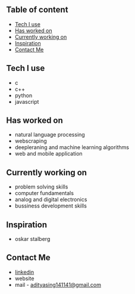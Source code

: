 ## Table of content
* [Tech I use](#tech-i-use)
* [Has worked on](#has-worked-on)
* [Currently working on](#currently-working-on)
* [Inspiration](#inspiration)
* [Contact Me](#contact-me)

## Tech I use
* c
* c++
* python
* javascript

## Has worked on 
* natural language processing
* webscraping
* deepleraning and machine learning algorithms
* web and mobile application

## Currently working on 
* problem solving skills
* computer fundamentals
* analog and digital electronics
* bussiness development skills

## Inspiration
* oskar stalberg

## Contact Me
* [linkedin](https://www.linkedin.com/in/aditya-singh11111111/)
* website
* mail - adityasing141141@gmail.com
<!--
**adi1spock/adi1spock** is a ✨ _special_ ✨ repository because its `README.md` (this file) appears on your GitHub profile.

Here are some ideas to get you started:

- 🔭 I’m currently working on ...
- 🌱 I’m currently learning ...
- 👯 I’m looking to collaborate on ...
- 🤔 I’m looking for help with ...
- 💬 Ask me about ...
- 📫 How to reach me: ...
- 😄 Pronouns: ...
- ⚡ Fun fact: ...
-->
